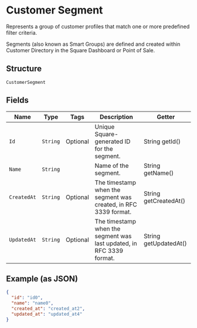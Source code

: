 
# Customer Segment

Represents a group of customer profiles that match one or more predefined filter criteria.

Segments (also known as Smart Groups) are defined and created within Customer Directory in the Square Dashboard or Point of Sale.

## Structure

`CustomerSegment`

## Fields

| Name | Type | Tags | Description | Getter |
|  --- | --- | --- | --- | --- |
| `Id` | `String` | Optional | Unique Square-generated ID for the segment. | String getId() |
| `Name` | `String` |  | Name of the segment. | String getName() |
| `CreatedAt` | `String` | Optional | The timestamp when the segment was created, in RFC 3339 format. | String getCreatedAt() |
| `UpdatedAt` | `String` | Optional | The timestamp when the segment was last updated, in RFC 3339 format. | String getUpdatedAt() |

## Example (as JSON)

```json
{
  "id": "id0",
  "name": "name0",
  "created_at": "created_at2",
  "updated_at": "updated_at4"
}
```

